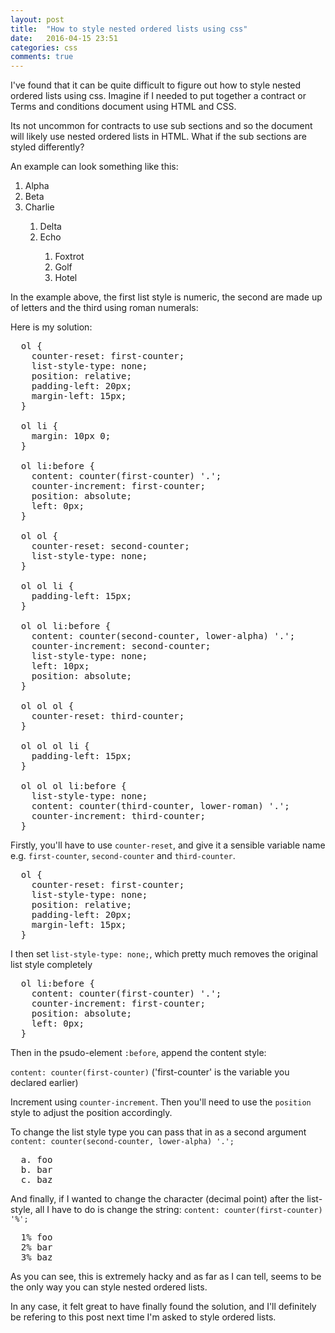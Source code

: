 ```yaml
---
layout: post
title:  "How to style nested ordered lists using css"
date:   2016-04-15 23:51
categories: css
comments: true
---
```


I've found that it can be quite difficult to figure out how to style nested ordered lists using css. Imagine if I needed to put together a contract or Terms and conditions document using HTML and CSS.

Its not uncommon for contracts to use sub sections and so the document will likely use nested ordered lists in HTML. What if the sub sections are styled differently? 

An example can look something like this:

<div class='style-ol'>
  <ol>
    <li>
      Alpha
    </li>
    <li>
      Beta
    </li>
    <li>
      Charlie
    </li>
    <ol>
      <li>
        Delta
      </li>
      <li>
        Echo
      </li>
      <ol>
        <li>
          Foxtrot
        </li>
        <li>
          Golf
        </li>
        <li>
          Hotel
        </li>
      </ol>
    </ol>
  </ol>
</div>

In the example above, the first list style is numeric, the second are made up of letters and the third using roman numerals:

Here is my solution:

<pre>
  ol {
    counter-reset: first-counter;
    list-style-type: none;
    position: relative;
    padding-left: 20px;
    margin-left: 15px;
  }

  ol li {
    margin: 10px 0;
  }

  ol li:before {
    content: counter(first-counter) '.';
    counter-increment: first-counter;
    position: absolute;
    left: 0px;
  }

  ol ol {
    counter-reset: second-counter;
    list-style-type: none;
  }

  ol ol li {
    padding-left: 15px;
  }

  ol ol li:before {
    content: counter(second-counter, lower-alpha) '.';
    counter-increment: second-counter;
    list-style-type: none;
    left: 10px;
    position: absolute;
  }

  ol ol ol {
    counter-reset: third-counter;
  }

  ol ol ol li {
    padding-left: 15px;
  }

  ol ol ol li:before {
    list-style-type: none;
    content: counter(third-counter, lower-roman) '.';
    counter-increment: third-counter;
  }
</pre>

Firstly, you'll have to use `counter-reset`, and give it a sensible variable name e.g. `first-counter`, `second-counter` and `third-counter`.

<pre>
  ol {
    counter-reset: first-counter;
    list-style-type: none;
    position: relative;
    padding-left: 20px;
    margin-left: 15px;
  }
</pre>

I then set `list-style-type: none;`, which pretty much removes the original list style completely

<pre>
  ol li:before {
    content: counter(first-counter) '.';
    counter-increment: first-counter;
    position: absolute;
    left: 0px;
  }
</pre>

Then in the psudo-element `:before`, append the content style:

`content: counter(first-counter)`
('first-counter' is the variable you declared earlier) 

Increment using `counter-increment`. Then you'll need to use the `position` style to adjust the position accordingly.

To change the list style type you can pass that in as a second argument 
`content: counter(second-counter, lower-alpha) '.';`

<pre>
  a. foo
  b. bar
  c. baz
</pre>

And finally, if I wanted to change the character (decimal point) after the list-style, all I have to do is change the string: `content: counter(first-counter) '%';`

<pre>
  1% foo
  2% bar
  3% baz
</pre>

As you can see, this is extremely hacky and as far as I can tell, seems to be the only way you can style nested ordered lists.

In any case, it felt great to have finally found the solution, and I'll definitely be refering to this post next time I'm asked to style ordered lists.
